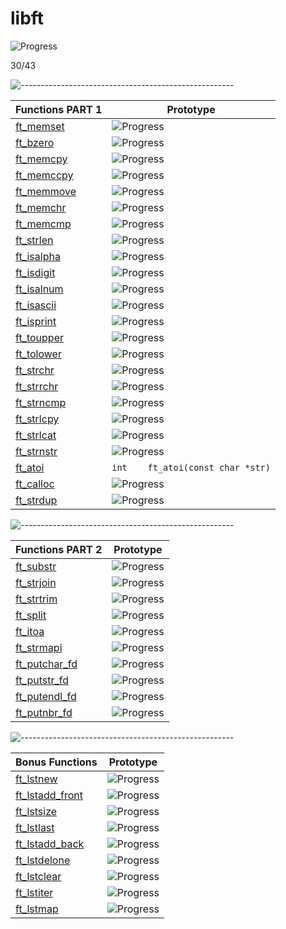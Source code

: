 # libft

![Progress](https://progress-bar.dev/69/?scale=100&title=GlobalProgress&width=800&color=babaca&suffix=%)

30/43

![-----------------------------------------------------](https://raw.githubusercontent.com/andreasbm/readme/master/assets/lines/rainbow.png)

| Functions PART 1    | Prototype        |
|------------------|---------------------|
| [ft_memset](part_1/ft_memset.c)    | ![Progress](https://progress-bar.dev/100/?title=Done) |
|  [ft_bzero](part_1/ft_bzero.c)   | ![Progress](https://progress-bar.dev/100/?title=Done) |
|   [ft_memcpy](part_1/ft_memcpy.c)  | ![Progress](https://progress-bar.dev/100/?title=Done)|
|   [ft_memccpy](part_1/ft_memccpy.c)  | ![Progress](https://progress-bar.dev/100/?title=Done) |
|  [ft_memmove](part_1/ft_memmove.c)   | ![Progress](https://progress-bar.dev/100/?title=Done) |
|  [ft_memchr](part_1/ft_memchr.c)   | ![Progress](https://progress-bar.dev/100/?title=Done) |
|  [ft_memcmp](part_1/ft_memcmp.c)   | ![Progress](https://progress-bar.dev/100/?title=Done) |
|  [ft_strlen](part_1/ft_strlen.c)   | ![Progress](https://progress-bar.dev/100/?title=Done) |
|   [ft_isalpha](part_1/ft_isalpha.c)  | ![Progress](https://progress-bar.dev/100/?title=Done) |
|    [ft_isdigit](part_1/ft_isdigit.c) | ![Progress](https://progress-bar.dev/100/?title=Done) |
|   [ft_isalnum](part_1/ft_isalnum.c)  | ![Progress](https://progress-bar.dev/100/?title=Done) |
|  [ft_isascii](part_1/ft_isascii.c)    | ![Progress](https://progress-bar.dev/100/?title=Done) |
|  [ft_isprint](part_1/ft_isprint.c)   | ![Progress](https://progress-bar.dev/100/?title=Done) |
|   [ft_toupper](part_1/ft_toupper.c)  | ![Progress](https://progress-bar.dev/100/?title=Done) |
|   [ft_tolower](part_1/ft_tolower.c)  | ![Progress](https://progress-bar.dev/100/?title=Done) |
|   [ft_strchr](part_1/ft_strchr.c)  | ![Progress](https://progress-bar.dev/100/?title=Done) |
|   [ft_strrchr](part_1/ft_strrchr.c)  | ![Progress](https://progress-bar.dev/100/?title=Done) |
|   [ft_strncmp](part_1/ft_strncmp.c)  | ![Progress](https://progress-bar.dev/100/?title=Done) |
|   [ft_strlcpy](part_1/ft_strlcpy.c)  | ![Progress](https://progress-bar.dev/100/?title=Done) |
|   [ft_strlcat](part_1/ft_strlcat.c)  | ![Progress](https://progress-bar.dev/100/?title=Done) |
|   [ft_strnstr](part1/ft_strnstr.c)  | ![Progress](https://progress-bar.dev/100/?title=Done) |
| [ft_atoi](part_1/ft_atoi.c) | `int	ft_atoi(const char *str)` |
|   [ft_calloc](part_1/ft_calloc.c)  | ![Progress](https://progress-bar.dev/100/?title=Done) |
|   [ft_strdup](part_1/ft_strdup.c)  | ![Progress](https://progress-bar.dev/100/?title=Done) |

![-----------------------------------------------------](https://raw.githubusercontent.com/andreasbm/readme/master/assets/lines/rainbow.png)


| Functions PART 2     | Prototype        |
|------------------|---------------------|
|   [ft_substr](part_2/ft_substr.c)  | ![Progress](https://progress-bar.dev/100/?title=Done) |
|   [ft_strjoin](part_2/ft_strjoin.c)  | ![Progress](https://progress-bar.dev/100/?title=Done) |
|   [ft_strtrim](part_2/ft_strtrim.c)  | ![Progress](https://progress-bar.dev/0/?title=Unstarted) |
|   [ft_split](part_2/ft_split.c)  | ![Progress](https://progress-bar.dev/70/?title=Working) |
|   [ft_itoa](part_2/ft_itoa.c)  | ![Progress](https://progress-bar.dev/0/?title=Unstarted) |
|    [ft_strmapi](part_2/ft_strmapi.c) | ![Progress](https://progress-bar.dev/0/?title=Unstarted) |
|    [ft_putchar_fd](part_2/ft_putchar_fd.c) | ![Progress](https://progress-bar.dev/100/?title=Done) |
|   [ft_putstr_fd](part_2/ft_putstr_fd.c)  | ![Progress](https://progress-bar.dev/100/?title=Done) |
|   [ft_putendl_fd](part_2/ft_putendl_fd.c)  | ![Progress](https://progress-bar.dev/100/?title=Done) |
|   [ft_putnbr_fd](part_2/ft_putnbr_fd.c) | ![Progress](https://progress-bar.dev/100/?title=Done) |

![-----------------------------------------------------](https://raw.githubusercontent.com/andreasbm/readme/master/assets/lines/rainbow.png)


| Bonus Functions     | Prototype        |
|------------------|---------------------|
|   [ft_lstnew](bonus(lst)/ft_lstnew.c)  | ![Progress](https://progress-bar.dev/0/?title=Unstarted) |
|   [ft_lstadd_front](bonus(lst)/ft_lstadd_front.c)  | ![Progress](https://progress-bar.dev/0/?title=Unstarted) |
|   [ft_lstsize](bonus(lst)/ft_lstsize.c)  | ![Progress](https://progress-bar.dev/0/?title=Unstarted) |
|   [ft_lstlast](bonus(lst)/ft_lstlast.c)  | ![Progress](https://progress-bar.dev/0/?title=Unstarted) |
|   [ft_lstadd_back](bonus(lst)/ft_lstadd_back.c)  | ![Progress](https://progress-bar.dev/0/?title=Unstarted) |
|   [ft_lstdelone](bonus(lst)/ft_lstdelone.c)  | ![Progress](https://progress-bar.dev/0/?title=Unstarted) |
|   [ft_lstclear](bonus(lst)/ft_lstclear.c)  | ![Progress](https://progress-bar.dev/0/?title=Unstarted) |
|   [ft_lstiter](bonus(lst)/ft_lstiter.c)  | ![Progress](https://progress-bar.dev/0/?title=Unstarted) |
|   [ft_lstmap](bonus(lst)/ft_lstmap.c)  | ![Progress](https://progress-bar.dev/0/?title=Unstarted) |
